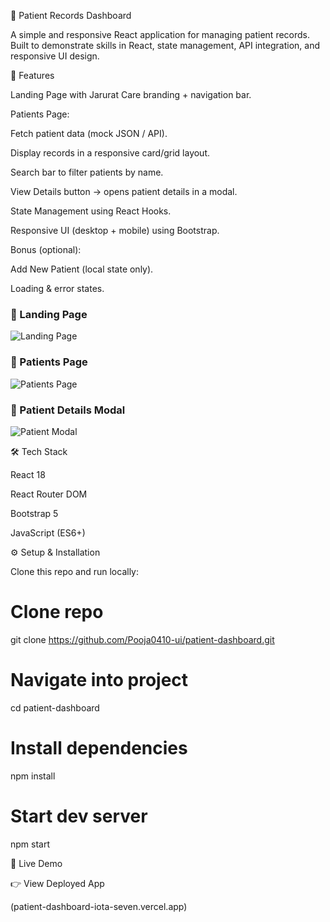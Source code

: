 🏥 Patient Records Dashboard

A simple and responsive React application for managing patient records.
Built to demonstrate skills in React, state management, API integration, and responsive UI design.

🚀 Features

Landing Page with Jarurat Care branding + navigation bar.

Patients Page:

Fetch patient data (mock JSON / API).

Display records in a responsive card/grid layout.

Search bar to filter patients by name.

View Details button → opens patient details in a modal.

State Management using React Hooks.

Responsive UI (desktop + mobile) using Bootstrap.

Bonus (optional):

Add New Patient (local state only).

Loading & error states.

### 🔹 Landing Page
![Landing Page](./screenshot/Screenshot1)

### 🔹 Patients Page
![Patients Page](./screenshot/Screenshot1)

### 🔹 Patient Details Modal
![Patient Modal](./screenshot/Screenshot1)

🛠 Tech Stack

React 18

React Router DOM

Bootstrap 5

JavaScript (ES6+)

⚙️ Setup & Installation

Clone this repo and run locally:

# Clone repo
git clone https://github.com/Pooja0410-ui/patient-dashboard.git

# Navigate into project
cd patient-dashboard

# Install dependencies
npm install

# Start dev server
npm start

🚀 Live Demo

👉 View Deployed App

(patient-dashboard-iota-seven.vercel.app)
